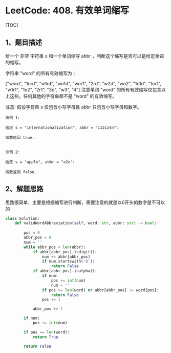 # LeetCode: 408. 有效单词缩写

[TOC]

## 1、题目描述

给一个 非空 字符串 s 和一个单词缩写 abbr ，判断这个缩写是否可以是给定单词的缩写。

字符串 "word" 的所有有效缩写为：

["word", "1ord", "w1rd", "wo1d", "wor1", "2rd", "w2d", "wo2", "1o1d", "1or1", "w1r1", "1o2", "2r1", "3d", "w3", "4"]
注意单词 "word" 的所有有效缩写仅包含以上这些。任何其他的字符串都不是 "word" 的有效缩写。

注意:
假设字符串 s 仅包含小写字母且 abbr 只包含小写字母和数字。

```
示例 1:

给定 s = "internationalization", abbr = "i12iz4n":

函数返回 true.
 

示例 2:

给定 s = "apple", abbr = "a2e":

函数返回 false.
```





## 2、解题思路

思路很简单，主要是根据缩写进行判断，需要注意的就是以0开头的数字是不可以的





```python
class Solution:
    def validWordAbbreviation(self, word: str, abbr: str) -> bool:
        
        pos = 0
        abbr_pos = 0
        num = ''
        while abbr_pos < len(abbr):
            if abbr[abbr_pos].isdigit():
                num += abbr[abbr_pos]
                if num.startswith('0'):
                    return False
            if abbr[abbr_pos].isalpha():
                if num:
                    pos += int(num)
                    num = ''
                if pos >= len(word) or abbr[abbr_pos] != word[pos]:
                    return False
                pos += 1

            abbr_pos += 1

        if num:
            pos += int(num)

        if pos == len(word):
            return True

        return False
        
```

